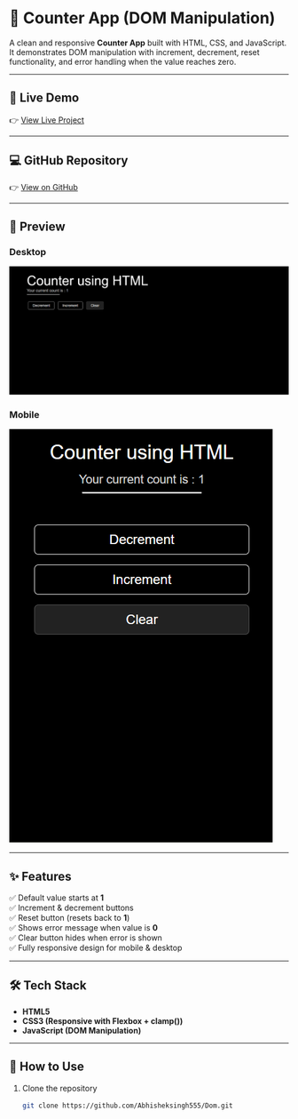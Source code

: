 # 🔢 Counter App (DOM Manipulation)

A clean and responsive **Counter App** built with HTML, CSS, and JavaScript.  
It demonstrates DOM manipulation with increment, decrement, reset functionality, and error handling when the value reaches zero.  

---

## 🚀 Live Demo  
👉 [View Live Project](https://abhisheksingh555-dom.netlify.app/)  

---

## 💻 GitHub Repository  
👉 [View on GitHub](https://github.com/Abhisheksingh555/Dom)  

---

## 👀 Preview  

### Desktop  
![Desktop Preview](https://github.com/Abhisheksingh555/Dom/blob/main/assets/preview-1.png?raw=true)  

### Mobile  
![Mobile Preview](https://github.com/Abhisheksingh555/Dom/blob/main/assets/preview-2.png?raw=true)  

---

## ✨ Features  
✅ Default value starts at **1**  
✅ Increment & decrement buttons  
✅ Reset button (resets back to **1**)  
✅ Shows error message when value is **0**  
✅ Clear button hides when error is shown  
✅ Fully responsive design for mobile & desktop  

---

## 🛠️ Tech Stack  
- **HTML5**  
- **CSS3 (Responsive with Flexbox + clamp())**  
- **JavaScript (DOM Manipulation)**  

---

## 📂 How to Use  
1. Clone the repository  
   ```bash
   git clone https://github.com/Abhisheksingh555/Dom.git

